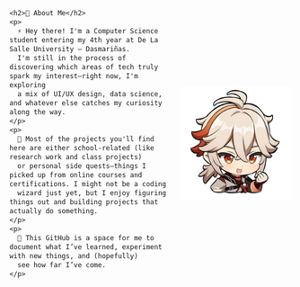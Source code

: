 <div style="display: flex; align-items: center; justify-content: space-between;">
  <div style="flex: 1; padding-right: 20px;">

    <h2>👋 About Me</h2>
    <p>
      ⚡️ Hey there! I'm a Computer Science student entering my 4th year at De La Salle University – Dasmariñas. 
      I'm still in the process of discovering which areas of tech truly spark my interest—right now, I'm exploring 
      a mix of UI/UX design, data science, and whatever else catches my curiosity along the way.
    </p>
    <p>
      🌟 Most of the projects you'll find here are either school-related (like research work and class projects)
      or personal side quests—things I picked up from online courses and certifications. I might not be a coding 
      wizard just yet, but I enjoy figuring things out and building projects that actually do something.
    </p>
    <p>
      💫 This GitHub is a space for me to document what I’ve learned, experiment with new things, and (hopefully) 
      see how far I’ve come.
    </p>

  </div>
  <div style="flex-shrink: 0;">
    <img src="KazuhaIcon.png" alt="Kazuha Image" width="200"/>
  </div>
</div>

